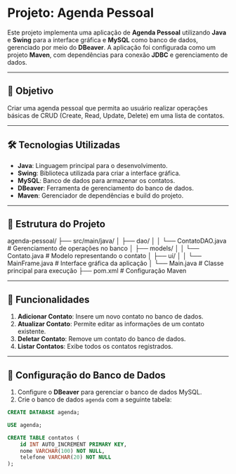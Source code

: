 # Projeto: Agenda Pessoal

Este projeto implementa uma aplicação de **Agenda Pessoal** utilizando **Java** e **Swing** para a interface gráfica e **MySQL** como banco de dados, gerenciado por meio do **DBeaver**. A aplicação foi configurada como um projeto **Maven**, com dependências para conexão **JDBC** e gerenciamento de dados.

---

## 🎯 Objetivo
Criar uma agenda pessoal que permita ao usuário realizar operações básicas de CRUD (Create, Read, Update, Delete) em uma lista de contatos.

---

## 🛠️ Tecnologias Utilizadas

- **Java**: Linguagem principal para o desenvolvimento.
- **Swing**: Biblioteca utilizada para criar a interface gráfica.
- **MySQL**: Banco de dados para armazenar os contatos.
- **DBeaver**: Ferramenta de gerenciamento do banco de dados.
- **Maven**: Gerenciador de dependências e build do projeto.

---

## 📂 Estrutura do Projeto

agenda-pessoal/ ├── src/main/java/ │ ├── dao/ │ │ └── ContatoDAO.java # Gerenciamento de operações no banco │ ├── models/ │ │ └── Contato.java # Modelo representando o contato │ ├── ui/ │ │ └── MainFrame.java # Interface gráfica da aplicação │ └── Main.java # Classe principal para execução ├── pom.xml # Configuração Maven


---

## 📑 Funcionalidades

1. **Adicionar Contato**: Insere um novo contato no banco de dados.
2. **Atualizar Contato**: Permite editar as informações de um contato existente.
3. **Deletar Contato**: Remove um contato do banco de dados.
4. **Listar Contatos**: Exibe todos os contatos registrados.

---

## 💾 Configuração do Banco de Dados

1. Configure o **DBeaver** para gerenciar o banco de dados MySQL.
2. Crie o banco de dados `agenda` com a seguinte tabela:

```sql
CREATE DATABASE agenda;

USE agenda;

CREATE TABLE contatos (
    id INT AUTO_INCREMENT PRIMARY KEY,
    nome VARCHAR(100) NOT NULL,
    telefone VARCHAR(20) NOT NULL
);
